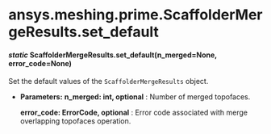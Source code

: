 # ansys.meshing.prime.ScaffolderMergeResults.set_default

<a id="ansys.meshing.prime.ScaffolderMergeResults.set_default"></a>

#### *static* ScaffolderMergeResults.set_default(n_merged=None, error_code=None)

Set the default values of the `ScaffolderMergeResults` object.

* **Parameters:**
  **n_merged: int, optional**
  : Number of merged topofaces.

  **error_code: ErrorCode, optional**
  : Error code associated with merge overlapping topofaces operation.

<!-- !! processed by numpydoc !! -->
